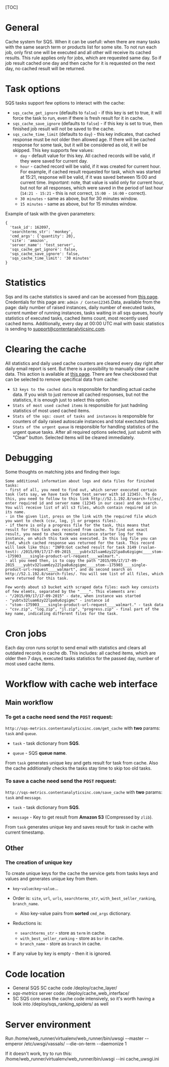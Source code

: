 [TOC]

# General #

Cache system for SQS. When it can be usefull: when there are many tasks with the same search term or products list for some site. To not run each job, only first one will be executed and all other will receive its cached results. This rule applies only for jobs, which are requested same day. So if job result cached one day and then cache for it is requested on the next day, no cached result will be returned.


# Task options #

SQS tasks support few options to interact with the cache:

* `sqs_cache_get_ignore` (defaults to `false`) - if this key is set to true, it will force the task to run, even if there is fresh result for it in cache.
* `sqs_cache_save_ignore` (defaults to `false`) - if this key is set to true, then finished job result will not be saved to the cache.
* `sqs_cache_time_limit` (defaults to `day`) - this key indicates, that cached response must be not older then allowed age. If there will be cached response for some task, but it will be considered as old, it will be skipped. This key supports few values:
    - `day` - default value for this key. All cached records will be valid, if they were saved for current day.
    - `hour` - cached record will be valid, if it was created for current hour. For example, if cached result requested for task, which was started at 15:21, response will be valid, if it was saved between 15:00 and current time. *Important*: note, that value is valid only for current hour, but not for all responses, which were saved in the period of last hour (`14:21 - 15:21` - this is not correct, `15:00 - 16:00` - correct).
    - `30 minutes` - same as above, but for 30 minutes window.
    - `15 minutes` - same as above, but for 15 minutes window.


Example of task with the given parameters:

```
{
  'task_id': 162097, 
  'searchterms_str': 'monkey', 
  'cmd_args': {'quantity': 20}, 
  'site': 'amazon', 
  'server_name': 'test_server', 
  'sqs_cache_get_ignore': false, 
  'sqs_cache_save_ignore': false,
  'sqs_cache_time_limit': '30 minutes'
}
```


# Statistics #

Sqs and its cache statistics is saved and can be accessed from [this page](sqs-metrics.contentanalyticsinc.com/stats). Credentials for this page are: `admin / Conten12345`.Data, available from the page: daily number of raised instances, daily number of executed tasks, current number of running instances, tasks waiting in all sqs queues, hourly statistics of executed tasks, cached items count, most recently used cached items.
Additionally, every day at 00:00 UTC mail with basic statistics is sending to support@contentanalyticsinc.com.


# Clearing the cache #

All statistics and daily used cache counters are cleared every day right after daily email report is sent. But there is a possibility to manually clear cache data. This action is available at [this page](http://sqs-metrics.contentanalyticsinc.com/clear_cache). There are few checkboxed that can be selected to remove specifical data from cache: 

- `S3 keys to the cached data` is responsible for handling actual cache data. If you wish to just remove all cached responses, but not the statistics, it is enough just to select this option.
- `Stats of most used cached items` is responsible for just hadnling statistics of most used cached items.
- `Stats of the sqs: count of tasks and instances` is responsible for counters of daily raised autoscale instances and total exectuted tasks.
- `Stats of the urgent queue` is responsible for handling statistics of the urgent queue tasks.
After all required options selected, just submit with "Clear" button. Selected items will be cleared immediately.


# Debugging #

Some thoughts on matching jobs and finding their logs:

```
Some additional information about logs and data files for finished tasks:
- first of all, you need to find out, which server executed certain task (lets say, we have task from test_server with id 12345). To do this, you need to follow to this link http://52.1.192.8/search-files/, enter required id and server name (12345 in our case) and do search. You will receive list of all s3 files, which contain required id in its name.
- in the given list, press on the link with the required file which you want to check (csv, log, jl or progess files).
- if there is only a progress file for the task, this means that result for this task was received from cache. To find out exact result, you need to check remote instance starter log for the instance, on which this task was executed. In this log file you can find, which cached response was returned for the task. This record will look like this: "INFO:Got cached result for task 3149 (ruslan-test): /2015/09/17/17-09-2015____yubtv32luam6zy22lpa8u6zgigmc____stom--175903____single-product-url-request____walmart.".
- all you need then, is to copy the path "2015/09/17/17-09-2015____yubtv32luam6zy22lpa8u6zgigmc____stom--175903____single-product-url-request____walmart", and do second search on http://52.1.192.8/search-files/. You will see list of all files, which were returned for this task. 

Few words about s3 bucket with scraped data files: each key consists of few elemts, separated by the "____". This elements are: 
- "/2015/09/17/17-09-2015" - date, when instance was started
- "yubtv32luam6zy22lpa8u6zgigmc" - instance id
- "stom--175903____single-product-url-request____walmart." - task data
- "csv.zip", "log.zip", "jl.zip", "progress.zip" - final part of the key name, indicating different files for the task.
```


# Cron jobs #

Each day cron runs script to send email with statistics and clears all outdated records in cache db. This includes: all cached items, which are older then 7 days, executed tasks statistics for the passed day, number of most used cache items. 

# Workflow with cache web interface #

## Main workflow ##

### To get a cache need send the `POST` request: ###

`http://sqs-metrics.contentanalyticsinc.com/get_cache` with **two** params: `task` and `queue`.

* `task` - task dictionary from **SQS**.

* `queue` - SQS **queue name**.

From `task` generates unique key and gets result for task from cache. 
Also the cache additionally checks the tasks stay time to skip too old tasks.

### To save a cache need send the `POST` request: ###

`http://sqs-metrics.contentanalyticsinc.com/save_cache` with **two** params: `task` and `message`.

* `task` - task dictionary from **SQS**.

* `message` - Key to get result from **Amazon S3** (Compressed by `zlib`).


From `task` generates unique key and saves result for task in cache with current timestamp.

## Other ##

### The creation of unique key ###

To create unique keys for the cache the service gets from tasks keys and values and generates unique key from them.

* `key`-`value`**:**`key`-`value`...

* Order is: `site`, `url`, `urls`, `searchterms_str`, `with_best_seller_ranking`, `branch_name`.

    - Also key-value pairs from **sorted** `cmd_args` dictionary.

* Reductions is: 
    - `searchterms_str` - store as `term` in cache.
    - `with_best_seller_ranking` - store as `bsr` in cache.
    - `branch_name` - store as `branch` in cache.
 
* If any value by key is empty - then it is ignored.

# Code location

* General SQS SC cache code /deploy/cache_layer/
* *sqs-metrics* server code: /deploy/cache_web_interface/
* SC SQS core uses the cache code intensively, so it's worth having a look into /deploy/sqs_ranking_spiders/ as well

# Server environment

Run /home/web_runner/virtualenv/web_runner/bin/uwsgi --master --emperor /etc/uwsgi/vassals/ --die-on-term --daemonize 1

If it doesn't work, try to run this: /home/web_runner/virtualenv/web_runner/bin/uwsgi --ini cache_uwsgi.ini